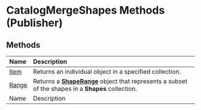 
# CatalogMergeShapes Methods (Publisher)

## Methods



|**Name**|**Description**|
|:-----|:-----|
| [Item](0892aa01-0f15-4078-ef51-047c950c135d.md)|Returns an individual object in a specified collection.|
| [Range](e92dcac4-4694-8a22-61da-09fcd98c72ce.md)|Returns a  **[ShapeRange](c85967c9-af43-747d-7e0b-64ddc22c84be.md)** object that represents a subset of the shapes in a **Shapes** collection.|
|Name|Description|
